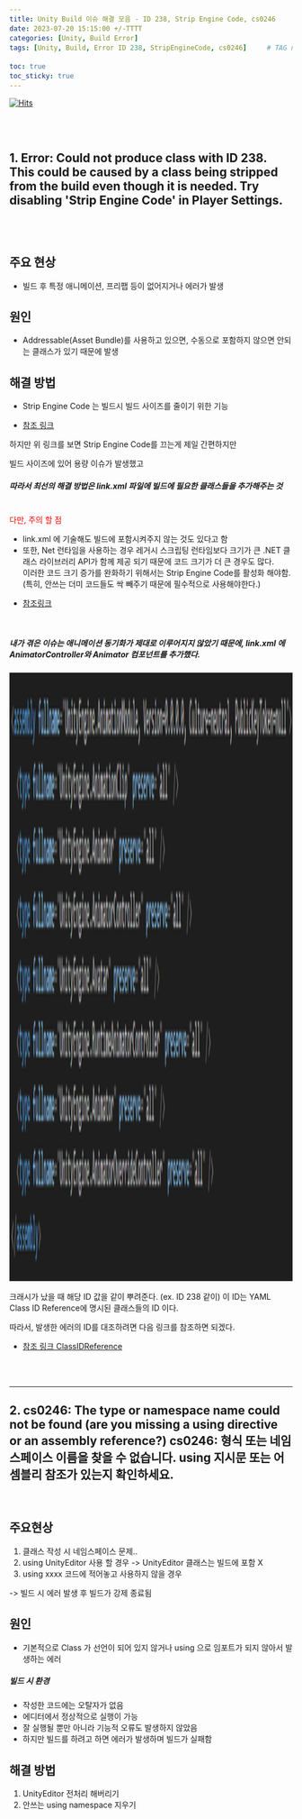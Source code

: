 ```yaml
---
title: Unity Build 이슈 해결 모음 - ID 238, Strip Engine Code, cs0246
date: 2023-07-20 15:15:00 +/-TTTT
categories: [Unity, Build Error]
tags: [Unity, Build, Error ID 238, StripEngineCode, cs0246]     # TAG names should always be lowercase

toc: true
toc_sticky: true
---
```


[![Hits](https://hits.seeyoufarm.com/api/count/incr/badge.svg?url=https%3A%2F%2Fepheria.github.io&count_bg=%2379C83D&title_bg=%23555555&icon=&icon_color=%23E7E7E7&title=views&edge_flat=false)](https://hits.seeyoufarm.com)

<br>
<br>

## 1. Error: Could not produce class with ID 238. This could be caused by a class being stripped from the build even though it is needed. Try disabling 'Strip Engine Code' in Player Settings.

<br>
<br>

## 주요 현상
- 빌드 후 특정 애니메이션, 프리팹 등이 없어지거나 에러가 발생

## 원인
- Addressable(Asset Bundle)를 사용하고 있으면, 수동으로 포함하지 않으면 안되는 클래스가 있기 때문에 발생

## 해결 방법
- Strip Engine Code 는 빌드시 빌드 사이즈를 줄이기 위한 기능
* [참조 링크](https://takoyaking.hatenablog.com/entry/strip_engine_code_unity)

하지만 위 링크를 보면 Strip Engine Code를 끄는게 제일 간편하지만

빌드 사이즈에 있어 용량 이슈가 발생했고

##### 따라서 최선의 해결 방법은 link.xml 파일에 빌드에 필요한 클래스들을 추가해주는 것

<br>
 <span style="color:red">다만, 주의 할 점</span>

- link.xml 에 기술해도 빌드에 포함시켜주지 않는 것도 있다고 함
- 또한, Net 런타임을 사용하는 경우 레거시 스크립팅 런타임보다 크기가 큰 .NET 클래스 라이브러리 API가 함께 제공 되기 때문에 코드 크기가 더 큰 경우도 많다.   
이러한 코드 크기 증가를 완화하기 위해서는 Strip Engine Code를 활성화 해야함. (특히, 안쓰는 더미 코드들도 싹 빼주기 때문에 필수적으로 사용해야한다.)
* [참조링크](https://docs.unity3d.com/kr/current/Manual/dotnetProfileLimitations.html)

<br>

##### 내가 겪은 이슈는 애니메이션 동기화가 제대로 이루어지지 않았기 때문에, link.xml 에 AnimatorController와 Animator 컴포넌트를 추가했다.

<img src="/assets/img/post/unity/unitybuild01.png" width="1920px" height="1080px" title="256" alt="build1">

크래시가 났을 때 해당 ID 값을 같이 뿌려준다. (ex. ID 238 같이)
이 ID는 YAML Class ID Reference에 명시된 클래스들의 ID 이다.

따라서, 발생한 에러의 ID를 대조하려면 다음 링크를 참조하면 되겠다.
* [참조 링크 ClassIDReference](https://docs.unity3d.com/Manual/ClassIDReference.html)

<br>
<br>

-------

## 2. cs0246: The type or namespace name could not be found (are you missing a using directive or an assembly reference?) cs0246: 형식 또는 네임스페이스 이름을 찾을 수 없습니다. using 지시문 또는 어셈블리 참조가 있는지 확인하세요.

<br>

## 주요현상
1. 클래스 작성 시 네임스페이스 문제..
2. using UnityEditor 사용 할 경우 -> UnityEditor 클래스는 빌드에 포함 X
3. using xxxx 코드에 적어놓고 사용하지 않을 경우

-> 빌드 시 에러 발생 후 빌드가 강제 종료됨

## 원인
* 기본적으로 Class 가 선언이 되어 있지 않거나 using 으로 임포트가 되지 않아서 발생하는 에러

##### 빌드 시 환경
- 작성한 코드에는 오탈자가 없음
- 에디터에서 정상적으로 실행이 가능
- 잘 실행될 뿐만 아니라 기능적 오류도 발생하지 않았음
- 하지만 빌드를 하려고 하면 에러가 발생하며 빌드가 실패함

## 해결 방법
1. UnityEditor 전처리 해버리기
2. 안쓰는 using namespace 지우기